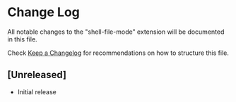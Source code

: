# Change Log

All notable changes to the "shell-file-mode" extension will be documented in this file.

Check [Keep a Changelog](http://keepachangelog.com/) for recommendations on how to structure this file.

## [Unreleased]

- Initial release